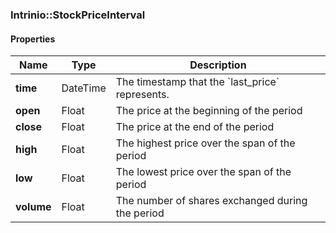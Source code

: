 

[//]: # (CLASS:Intrinio::StockPriceInterval)

[//]: # (KIND:object)

### Intrinio::StockPriceInterval

#### Properties

[//]: # (START_DEFINITION)

Name | Type | Description
------------ | ------------- | -------------
**time** | DateTime | The timestamp that the &#x60;last_price&#x60; represents. &nbsp;
**open** | Float | The price at the beginning of the period &nbsp;
**close** | Float | The price at the end of the period &nbsp;
**high** | Float | The highest price over the span of the period &nbsp;
**low** | Float | The lowest price over the span of the period &nbsp;
**volume** | Float | The number of shares exchanged during the period &nbsp;

[//]: # (END_DEFINITION)



